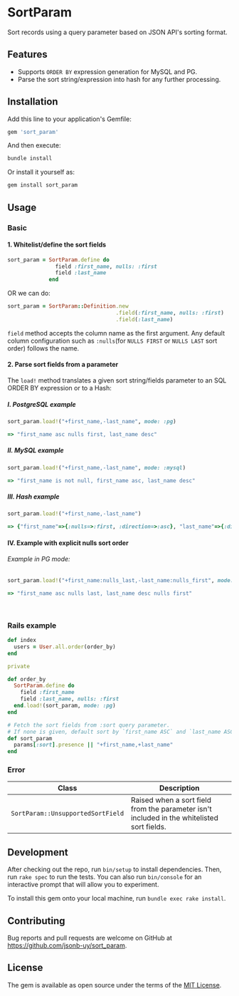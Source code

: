 # SortParam

Sort records using a query parameter based on JSON API's sorting format.

## Features

* Supports `ORDER BY` expression generation for MySQL and PG.
* Parse the sort string/expression into hash for any further processing.

## Installation

Add this line to your application's Gemfile:

```ruby
gem 'sort_param'
```

And then execute:

```sh
bundle install
```

Or install it yourself as:

```sh
gem install sort_param
```

## Usage

### Basic


#### 1. Whitelist/define the sort fields

```ruby
sort_param = SortParam.define do
               field :first_name, nulls: :first
               field :last_name
             end
```


OR we can do:

```ruby
sort_param = SortParam::Definition.new
                                  .field(:first_name, nulls: :first)
                                  .field(:last_name)
```

`field` method accepts the column name as the first argument. Any default column configuration such as `:nulls`(for `NULLS FIRST` or `NULLS LAST` sort order) follows the name.

#### 2. Parse sort fields from a parameter

The `load!` method translates a given sort string/fields parameter to an SQL ORDER BY expression or to a Hash: 

##### I. PostgreSQL example

```ruby
sort_param.load!("+first_name,-last_name", mode: :pg)

=> "first_name asc nulls first, last_name desc"
```

##### II. MySQL example

```ruby
sort_param.load!("+first_name,-last_name", mode: :mysql)

=> "first_name is not null, first_name asc, last_name desc"
```

##### III. Hash example

```ruby
sort_param.load!("+first_name,-last_name")

=> {"first_name"=>{:nulls=>:first, :direction=>:asc}, "last_name"=>{:direction=>:desc}}
```

#### IV. Example with explicit nulls sort order

###### Example in PG mode:

```ruby
sort_param.load!("+first_name:nulls_last,-last_name:nulls_first", mode: :pg)

=> "first_name asc nulls last, last_name desc nulls first"
```
<br/>

### Rails example

```ruby
def index
  users = User.all.order(order_by)
end

private

def order_by
  SortParam.define do
    field :first_name
    field :last_name, nulls: :first
  end.load!(sort_param, mode: :pg)
end

# Fetch the sort fields from :sort query parameter.
# If none is given, default sort by `first_name ASC` and `last_name ASC NULLS FIRST`.
def sort_param
  params[:sort].presence || "+first_name,+last_name"
end
```

### Error

| Class | Description |
| ----------- | ----------- |
| `SortParam::UnsupportedSortField` | Raised when a sort field from the parameter isn't included in the whitelisted sort fields. |

## Development

After checking out the repo, run `bin/setup` to install dependencies. Then, run `rake spec` to run the tests. You can also run `bin/console` for an interactive prompt that will allow you to experiment.

To install this gem onto your local machine, run `bundle exec rake install`.

## Contributing

Bug reports and pull requests are welcome on GitHub at https://github.com/jsonb-uy/sort_param.

## License

The gem is available as open source under the terms of the [MIT License](https://opensource.org/licenses/MIT).
